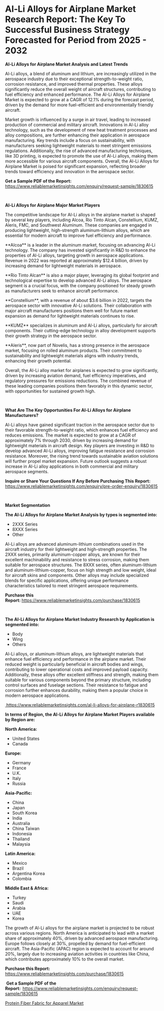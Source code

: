 <p><h1>Al-Li Alloys for Airplane Market Research Report: The Key To Successful Business Strategy Forecasted for Period from 2025 - 2032</h1></p><p><strong>Al-Li Alloys for Airplane Market Analysis and Latest Trends</strong></p>
<p><p>Al-Li alloys, a blend of aluminum and lithium, are increasingly utilized in the aerospace industry due to their exceptional strength-to-weight ratio, corrosion resistance, and improved thermal properties. These alloys significantly reduce the overall weight of aircraft structures, contributing to fuel efficiency and enhanced performance. The Al-Li Alloys for Airplane Market is expected to grow at a CAGR of 12.1% during the forecast period, driven by the demand for more fuel-efficient and environmentally friendly aircraft.</p><p>Market growth is influenced by a surge in air travel, leading to increased production of commercial and military aircraft. Innovations in Al-Li alloy technology, such as the development of new heat treatment processes and alloy compositions, are further enhancing their application in aerospace manufacturing. Key trends include a focus on sustainability, with manufacturers seeking lightweight materials to meet stringent emissions regulations. Additionally, the rise of advanced manufacturing techniques, like 3D printing, is expected to promote the use of Al-Li alloys, making them more accessible for various aircraft components. Overall, the Al-Li Alloys for Airplane Market is poised for significant expansion, reflecting broader trends toward efficiency and innovation in the aerospace sector.</p></p>
<p><strong>Get a Sample PDF of the Report:&nbsp;</strong> <a href="https://www.reliablemarketinsights.com/enquiry/request-sample/1830615?utm_campaign=2885&utm_medium=2&utm_source=Github&utm_content=ia&utm_term=03042025&utm_id=al-li-alloys-for-airplane">https://www.reliablemarketinsights.com/enquiry/request-sample/1830615</a></p>
<p>&nbsp;</p>
<p><strong>Al-Li Alloys for Airplane Major Market Players</strong></p>
<p><p>The competitive landscape for Al-Li alloys in the airplane market is shaped by several key players, including Alcoa, Rio Tinto Alcan, Constellium, KUMZ, Aleris, FMC, and Southwest Aluminum. These companies are engaged in producing lightweight, high-strength aluminum-lithium alloys, which are essential for modern aircraft to improve fuel efficiency and performance.</p><p>**Alcoa** is a leader in the aluminum market, focusing on advancing Al-Li technology. The company has invested significantly in R&D to enhance the properties of Al-Li alloys, targeting growth in aerospace applications. Revenue in 2022 was reported at approximately $12.4 billion, driven by increasing demand for lightweight materials in aerospace.</p><p>**Rio Tinto Alcan** is also a major player, leveraging its global footprint and technological expertise to develop advanced Al-Li alloys. The aerospace segment is a crucial focus, with the company positioned for steady growth as manufacturers seek to enhance aircraft performance.</p><p>**Constellium**, with a revenue of about $3.6 billion in 2022, targets the aerospace sector with innovative Al-Li solutions. Their collaboration with major aircraft manufacturers positions them well for future market expansion as demand for lightweight materials continues to rise.</p><p>**KUMZ** specializes in aluminum and Al-Li alloys, particularly for aircraft components. Their cutting-edge technology in alloy development supports their growth strategy in the aerospace sector.</p><p>**Aleris**, now part of Novelis, has a strong presence in the aerospace market, focusing on rolled aluminum products. Their commitment to sustainability and lightweight materials aligns with industry trends, enhancing their growth potential.</p><p>Overall, the Al-Li alloy market for airplanes is expected to grow significantly, driven by increasing aviation demand, fuel efficiency imperatives, and regulatory pressures for emissions reductions. The combined revenue of these leading companies positions them favorably in this dynamic sector, with opportunities for sustained growth high.</p></p>
<p>&nbsp;</p>
<p><strong>What Are The Key Opportunities For Al-Li Alloys for Airplane Manufacturers?</strong></p>
<p><p>Al-Li alloys have gained significant traction in the aerospace sector due to their favorable strength-to-weight ratio, which enhances fuel efficiency and reduces emissions. The market is expected to grow at a CAGR of approximately 7% through 2030, driven by increasing demand for lightweight materials in aircraft design. Key players are investing in R&D to develop advanced Al-Li alloys, improving fatigue resistance and corrosion resistance. Moreover, the rising trend towards sustainable aviation solutions will further propel market expansion. Future outlook suggests a robust increase in Al-Li alloy applications in both commercial and military aerospace segments.</p></p>
<p><strong>Inquire or Share Your Questions If Any Before Purchasing This Report:</strong> <a href="https://www.reliablemarketinsights.com/enquiry/pre-order-enquiry/1830615?utm_campaign=2885&utm_medium=2&utm_source=Github&utm_content=ia&utm_term=03042025&utm_id=al-li-alloys-for-airplane">https://www.reliablemarketinsights.com/enquiry/pre-order-enquiry/1830615</a></p>
<p>&nbsp;</p>
<p><strong>Market Segmentation</strong></p>
<p><strong>The Al-Li Alloys for Airplane Market Analysis by types is segmented into:</strong></p>
<p><ul><li>2XXX Series</li><li>8XXX Series</li><li>Other</li></ul></p>
<p><p>Al-Li alloys are advanced aluminum-lithium combinations used in the aircraft industry for their lightweight and high-strength properties. The 2XXX series, primarily aluminum-copper alloys, are known for their excellent machinability and resistance to stress corrosion, making them suitable for aerospace structures. The 8XXX series, often aluminum-lithium and aluminum-lithium-copper, focus on high strength and low weight, ideal for aircraft skins and components. Other alloys may include specialized blends for specific applications, offering unique performance characteristics tailored to meet stringent aerospace requirements.</p></p>
<p><strong>Purchase this Report:&nbsp;</strong><a href="https://www.reliablemarketinsights.com/purchase/1830615?utm_campaign=2885&utm_medium=2&utm_source=Github&utm_content=ia&utm_term=03042025&utm_id=al-li-alloys-for-airplane">https://www.reliablemarketinsights.com/purchase/1830615</a></p>
<p>&nbsp;</p>
<p><strong>The Al-Li Alloys for Airplane Market Industry Research by Application is segmented into:</strong></p>
<p><ul><li>Body</li><li>Wing</li><li>Others</li></ul></p>
<p><p>Al-Li alloys, or aluminum-lithium alloys, are lightweight materials that enhance fuel efficiency and performance in the airplane market. Their reduced weight is particularly beneficial in aircraft bodies and wings, contributing to lower operational costs and improved payload capacity. Additionally, these alloys offer excellent stiffness and strength, making them suitable for various components beyond the primary structure, including control surfaces and fuselage sections. Their resistance to fatigue and corrosion further enhances durability, making them a popular choice in modern aerospace applications.</p></p>
<p><a href="https://www.reliablemarketinsights.com/al-li-alloys-for-airplane-r1830615?utm_campaign=2885&utm_medium=2&utm_source=Github&utm_content=ia&utm_term=03042025&utm_id=al-li-alloys-for-airplane">&nbsp;https://www.reliablemarketinsights.com/al-li-alloys-for-airplane-r1830615</a></p>
<p><strong>In terms of Region, the Al-Li Alloys for Airplane Market Players available by Region are:</strong></p>
<p>
    <p> <strong> North America: </strong>
        <ul>
            <li>United States</li>
            <li>Canada</li>
        </ul>
        </p> 
    <p> <strong> Europe: </strong>
        <ul>
            <li>Germany</li>
            <li>France</li>
            <li>U.K.</li>
            <li>Italy</li>
            <li>Russia</li>
        </ul>
        </p> 
    <p> <strong> Asia-Pacific: </strong>
        <ul>
            <li>China</li>
            <li>Japan</li>
            <li>South Korea</li>
            <li>India</li>
            <li>Australia</li>
            <li>China Taiwan</li>
            <li>Indonesia</li>
            <li>Thailand</li>
            <li>Malaysia</li>
        </ul>
        </p> 
    <p> <strong> Latin America: </strong>
        <ul>
            <li>Mexico</li>
            <li>Brazil</li>
            <li>Argentina Korea</li>
            <li>Colombia</li>
        </ul>
        </p> 
    <p> <strong> Middle East & Africa: </strong>
        <ul>
            <li>Turkey</li>
            <li>Saudi</li>
            <li>Arabia</li>
            <li>UAE</li>
            <li>Korea</li>
        </ul>
    </p>
    </p>
<p><p>The growth of Al-Li alloys for the airplane market is projected to be robust across various regions. North America is anticipated to lead with a market share of approximately 40%, driven by advanced aerospace manufacturing. Europe follows closely at 30%, propelled by demand for fuel-efficient aircraft. The Asia-Pacific (APAC) region is expected to account for around 20%, largely due to increasing aviation activities in countries like China, which contributes approximately 10% to the overall market.</p></p>
<p><strong>Purchase this Report: </strong><a href="https://www.reliablemarketinsights.com/purchase/1830615?utm_campaign=2885&utm_medium=2&utm_source=Github&utm_content=ia&utm_term=03042025&utm_id=al-li-alloys-for-airplane">https://www.reliablemarketinsights.com/purchase/1830615</a></p>
<p>&nbsp;<strong>Get a Sample PDF of the Report:&nbsp;&nbsp;</strong><a href="https://www.reliablemarketinsights.com/enquiry/request-sample/1830615?utm_campaign=2885&utm_medium=2&utm_source=Github&utm_content=ia&utm_term=03042025&utm_id=al-li-alloys-for-airplane">https://www.reliablemarketinsights.com/enquiry/request-sample/1830615</a></p>
<p><strong></strong></p>
<p><p><a href="https://github.com/ajayanhaizan/Market-Research-Report-List-1/blob/main/protein-fiber-fabric-for-apparel-market.md?utm_campaign=2885&utm_medium=2&utm_source=Github&utm_content=ia&utm_term=03042025&utm_id=al-li-alloys-for-airplane">Protein Fiber Fabric for Apparel Market</a></p></p>